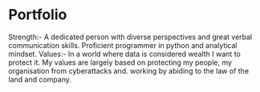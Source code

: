 # Portfolio
Strength:- A dedicated person with diverse perspectives and great verbal communication skills. Proficient programmer in python and analytical mindset.
Values:- In a world where data is considered wealth I want to protect it. My values are largely based on protecting my people, my organisation from cyberattacks and. 
working by abiding to the law of the land and company.
